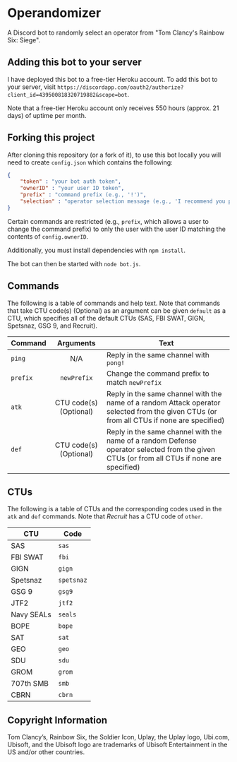 # Operandomizer
A Discord bot to randomly select an operator from "Tom Clancy's Rainbow Six:
  Siege".

## Adding this bot to your server
I have deployed this bot to a free-tier Heroku account.
To add this bot to your server, visit
`https://discordapp.com/oauth2/authorize?client_id=439500818320719882&scope=bot`.

Note that a free-tier Heroku account only receives 550 hours (approx. 21 days)
  of uptime per month.

## Forking this project
After cloning this repository (or a fork of it), to use this bot locally you
  will need to create `config.json` which contains the following:

```json
{
    "token" : "your bot auth token",
    "ownerID" : "your user ID token",
    "prefix" : "command prefix (e.g., '!')",
    "selection" : "operator selection message (e.g., 'I recommend you play')"
}
```

Certain commands are restricted (e.g., `prefix`, which allows a user to change
  the command prefix) to only the user with the user ID matching the contents
  of `config.ownerID`.

Additionally, you must install dependencies with `npm install`.

The bot can then be started with `node bot.js`.

## Commands
The following is a table of commands and help text.
Note that commands that take CTU code(s) (Optional) as an argument can be given
  `default` as a CTU, which specifies all of the default CTUs (SAS, FBI SWAT, GIGN, Spetsnaz, GSG 9, and Recruit).

| Command | Arguments | Text |
| ------- |:---------:| ---- |
| `ping`  | N/A       | Reply in the same channel with `pong!`
| `prefix`| `newPrefix` | Change the command prefix to match `newPrefix`
| `atk`   | CTU code(s) (Optional) | Reply in the same channel with the name of a random Attack operator selected from the given CTUs (or from all CTUs if none are specified)
| `def`   | CTU code(s) (Optional) | Reply in the same channel with the name of a random Defense operator selected from the given CTUs (or from all CTUs if none are specified)

## CTUs
The following is a table of CTUs and the corresponding codes used in the `atk` and `def` commands.
Note that *Recruit* has a CTU code of `other`.

| CTU | Code |
| --- | ---- |
| SAS | `sas`
| FBI SWAT | `fbi`
| GIGN | `gign`
| Spetsnaz | `spetsnaz`
| GSG 9 | `gsg9`
| JTF2 | `jtf2`
| Navy SEALs | `seals`
| BOPE | `bope`
| SAT | `sat`
| GEO | `geo`
| SDU | `sdu`
| GROM | `grom`
| 707th SMB | `smb`
| CBRN | `cbrn`


## Copyright Information
Tom Clancy’s, Rainbow Six, the Soldier Icon, Uplay, the Uplay logo, Ubi.com, Ubisoft, and the Ubisoft
  logo are trademarks of Ubisoft Entertainment in the US and/or other countries.
